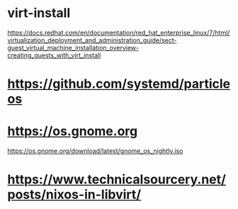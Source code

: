 # virt-install
https://docs.redhat.com/en/documentation/red_hat_enterprise_linux/7/html/virtualization_deployment_and_administration_guide/sect-guest_virtual_machine_installation_overview-creating_guests_with_virt_install


# https://github.com/systemd/particleos
# https://os.gnome.org

https://os.gnome.org/download/latest/gnome_os_nightly.iso

# https://www.technicalsourcery.net/posts/nixos-in-libvirt/
